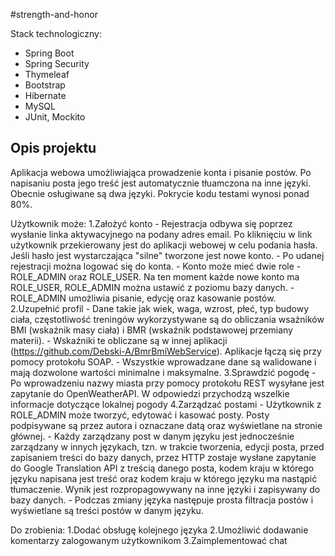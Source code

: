 #strength-and-honor

Stack technologiczny:
<ul>
    <li>Spring Boot</li>
    <li>Spring Security</li>
    <li>Thymeleaf</li>
    <li>Bootstrap</li>
    <li>Hibernate</li>
    <li>MySQL</li>
    <li>JUnit, Mockito</li>
</ul>

<h2>Opis projektu</h2>
Aplikacja webowa umożliwiająca prowadzenie konta i pisanie postów. Po napisaniu posta jego treść jest automatycznie tłuamczona na inne języki.
Obecnie osługiwane są dwa języki. Pokrycie kodu testami wynosi ponad 80%.

Użytkownik może:
1.Założyć konto
    - Rejestracja odbywa się poprzez wysłanie linka aktywacyjnego na podany adres email. Po kliknięciu w link użytkownik
    przekierowany jest do aplikacji webowej w celu podania hasła. Jeśli hasło jest wystarczająca "silne" tworzone jest nowe konto.
    - Po udanej rejestracji można logować się do konta.
    - Konto może mieć dwie role - ROLE_ADMIN oraz ROLE_USER. Na ten moment każde nowe konto ma ROLE_USER, ROLE_ADMIN
    można ustawić z poziomu bazy danych.
    - ROLE_ADMIN umożliwia pisanie, edycję oraz kasowanie postów.
2.Uzupełnić profil
    - Dane takie jak wiek, waga, wzrost, płeć, typ budowy ciała, częstotliwość treningów wykorzystywane są do obliczania
    wsaźników BMI (wskaźnik masy ciała) i BMR (wskaźnik podstawowej przemiany materii).
    - Wskaźniki te obliczane są w innej aplikacji (https://github.com/Debski-A/BmrBmiWebService). Aplikacje łączą się przy pomocy protokołu SOAP.
    - Wszystkie wprowadzane dane są walidowane i mają dozwolone wartości minimalne i maksymalne.
3.Sprawdzić pogodę
    - Po wprowadzeniu nazwy miasta przy pomocy protokołu REST wysyłane jest zapytanie do OpenWeatherAPI. W odpowiedzi przychodzą wszelkie informacje
    dotyczące lokalnej pogody
4.Zarządzać postami
    - Użytkownik z ROLE_ADMIN może tworzyć, edytować i kasować posty. Posty podpisywane są przez autora i oznaczane datą oraz wyświetlane na stronie głównej.
    - Każdy zarządzany post w danym języku jest jednocześnie zarządzany w innych językach, tzn. w trakcie tworzenia, edycji posta, przed zapisaniem treści do bazy danych,
    przez HTTP zostaje wysłane zapytanie do Google Translation API z treścią danego posta, kodem kraju w którego języku napisana jest treść oraz kodem kraju w którego
    języku ma nastąpić tłumaczenie. Wynik jest rozpropagowywany na inne języki i zapisywany do bazy danych.
    - Podczas zmiany języka następuje prosta filtracja postów i wyświetlane są treści postów w danym języku.

Do zrobienia:
1.Dodać obsługę kolejnego języka
2.Umożliwić dodawanie komentarzy zalogowanym użytkownikom
3.Zaimplementować chat